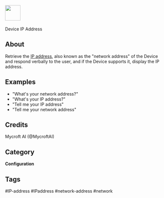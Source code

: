 # <img src='https://rawgithub.com/FortAwesome/Font-Awesome/master/advanced-options/raw-svg/solid/info-circle.svg' card_color='#22a7f0' width='50' height='50' style='vertical-align:bottom'/> 
Device IP Address

## About 
Retrieve the [IP address](https://en.wikipedia.org/wiki/IP_address), also known as the "network address" of the Device and respond verbally to the user, and if the Device supports it, display the IP address. 

## Examples 
* "What's your network address?"
* "What's your IP address?"
* "Tell me your IP address"
* "Tell me your network address"

## Credits 
Mycroft AI (@MycroftAI)

## Category
**Configuration**

## Tags
#IP-address
#IPaddress
#network-address
#network
